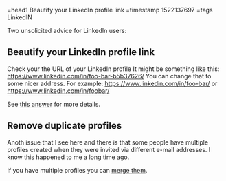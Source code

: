 =head1 Beautify your LinkedIn profile link
=timestamp 1522137697
=tags LinkedIN



Two unsolicited advice for LinkedIn users:



<h2>Beautify your LinkedIn profile link</h2>

Check your the URL of your LinkedIn profile It might be something like this: https://www.linkedin.com/in/foo-bar-b5b37626/
You can change that to some nicer address. For example: https://www.linkedin.com/in/foo-bar/ or https://www.linkedin.com/in/foobar/ 

See <a href="https://www.linkedin.com/help/linkedin/answer/87">this answer</a> for more details.


<h2>Remove duplicate profiles</h2>

Anoth issue that I see here and there is that some people have multiple profiles created when they were invited via different e-mail addresses. I know this happened to me a long time ago.

If you have multiple profiles you can <a href="https://www.linkedin.com/help/linkedin/answer/1275">merge them</a>.


